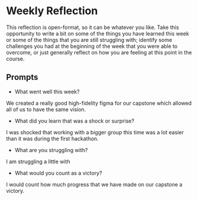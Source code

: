 # Weekly Reflection
This reflection is open-format, so it can be whatever you like. Take this opportunity to write a bit on some of the things you have learned this week or some of the things that you are still struggling with; identify some challenges you had at the beginning of the week that you were able to overcome, or just generally reflect on how you are feeling at this point in the course.

## Prompts
- What went well this week?

We created a really good high-fidelity figma for our capstone which allowed all of us to have the same vision.

- What did you learn that was a shock or surprise?

I was shocked that working with a bigger group this time was a lot easier than it was during the first hackathon.

- What are you struggling with?

I am struggling a little with 

- What would you count as a victory?

I would count how much progress that we have made on our capstone a victory.
